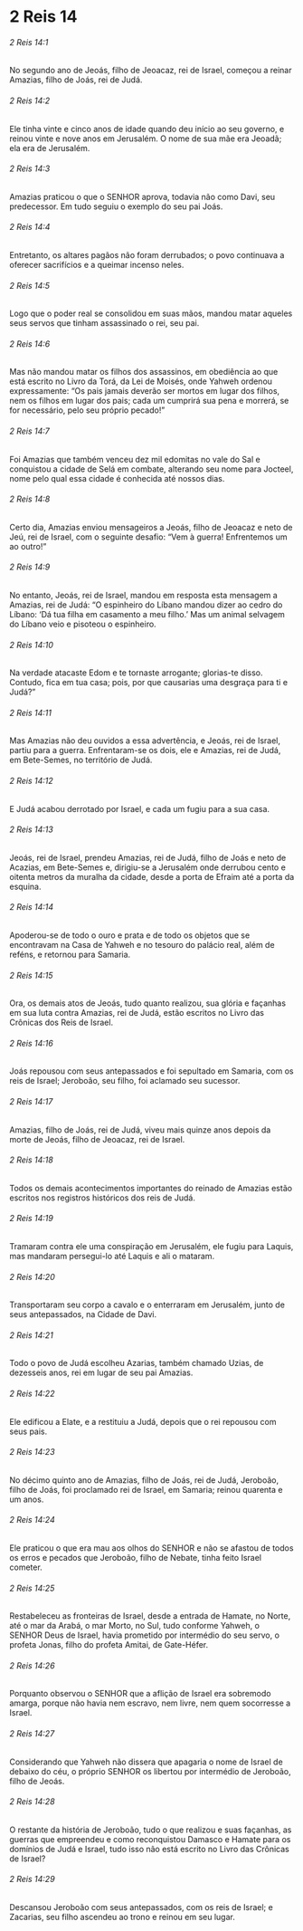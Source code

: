# 2 Reis 14

###### 2 Reis 14:1

No segundo ano de Jeoás, filho de Jeoacaz, rei de Israel, começou a reinar Amazias, filho de Joás, rei de Judá.

###### 2 Reis 14:2

Ele tinha vinte e cinco anos de idade quando deu início ao seu governo, e reinou vinte e nove anos em Jerusalém. O nome de sua mãe era Jeoadã; ela era de Jerusalém.

###### 2 Reis 14:3

Amazias praticou o que o SENHOR aprova, todavia não como Davi, seu predecessor. Em tudo seguiu o exemplo do seu pai Joás.

###### 2 Reis 14:4

Entretanto, os altares pagãos não foram derrubados; o povo continuava a oferecer sacrifícios e a queimar incenso neles.

###### 2 Reis 14:5

Logo que o poder real se consolidou em suas mãos, mandou matar aqueles seus servos que tinham assassinado o rei, seu pai.

###### 2 Reis 14:6

Mas não mandou matar os filhos dos assassinos, em obediência ao que está escrito no Livro da Torá, da Lei de Moisés, onde Yahweh ordenou expressamente: “Os pais jamais deverão ser mortos em lugar dos filhos, nem os filhos em lugar dos pais; cada um cumprirá sua pena e morrerá, se for necessário, pelo seu próprio pecado!”

###### 2 Reis 14:7

Foi Amazias que também venceu dez mil edomitas no vale do Sal e conquistou a cidade de Selá em combate, alterando seu nome para Jocteel, nome pelo qual essa cidade é conhecida até nossos dias.

###### 2 Reis 14:8

Certo dia, Amazias enviou mensageiros a Jeoás, filho de Jeoacaz e neto de Jeú, rei de Israel, com o seguinte desafio: “Vem à guerra! Enfrentemos um ao outro!”

###### 2 Reis 14:9

No entanto, Jeoás, rei de Israel, mandou em resposta esta mensagem a Amazias, rei de Judá: “O espinheiro do Líbano mandou dizer ao cedro do Líbano: ‘Dá tua filha em casamento a meu filho.’ Mas um animal selvagem do Líbano veio e pisoteou o espinheiro.

###### 2 Reis 14:10

Na verdade atacaste Edom e te tornaste arrogante; glorias-te disso. Contudo, fica em tua casa; pois, por que causarias uma desgraça para ti e Judá?”

###### 2 Reis 14:11

Mas Amazias não deu ouvidos a essa advertência, e Jeoás, rei de Israel, partiu para a guerra. Enfrentaram-se os dois, ele e Amazias, rei de Judá, em Bete-Semes, no território de Judá.

###### 2 Reis 14:12

E Judá acabou derrotado por Israel, e cada um fugiu para a sua casa.

###### 2 Reis 14:13

Jeoás, rei de Israel, prendeu Amazias, rei de Judá, filho de Joás e neto de Acazias, em Bete-Semes e, dirigiu-se a Jerusalém onde derrubou cento e oitenta metros da muralha da cidade, desde a porta de Efraim até a porta da esquina.

###### 2 Reis 14:14

Apoderou-se de todo o ouro e prata e de todo os objetos que se encontravam na Casa de Yahweh e no tesouro do palácio real, além de reféns, e retornou para Samaria.

###### 2 Reis 14:15

Ora, os demais atos de Jeoás, tudo quanto realizou, sua glória e façanhas em sua luta contra Amazias, rei de Judá, estão escritos no Livro das Crônicas dos Reis de Israel.

###### 2 Reis 14:16

Joás repousou com seus antepassados e foi sepultado em Samaria, com os reis de Israel; Jeroboão, seu filho, foi aclamado seu sucessor.

###### 2 Reis 14:17

Amazias, filho de Joás, rei de Judá, viveu mais quinze anos depois da morte de Jeoás, filho de Jeoacaz, rei de Israel.

###### 2 Reis 14:18

Todos os demais acontecimentos importantes do reinado de Amazias estão escritos nos registros históricos dos reis de Judá.

###### 2 Reis 14:19

Tramaram contra ele uma conspiração em Jerusalém, ele fugiu para Laquis, mas mandaram persegui-lo até Laquis e ali o mataram.

###### 2 Reis 14:20

Transportaram seu corpo a cavalo e o enterraram em Jerusalém, junto de seus antepassados, na Cidade de Davi.

###### 2 Reis 14:21

Todo o povo de Judá escolheu Azarias, também chamado Uzias, de dezesseis anos, rei em lugar de seu pai Amazias.

###### 2 Reis 14:22

Ele edificou a Elate, e a restituiu a Judá, depois que o rei repousou com seus pais.

###### 2 Reis 14:23

No décimo quinto ano de Amazias, filho de Joás, rei de Judá, Jeroboão, filho de Joás, foi proclamado rei de Israel, em Samaria; reinou quarenta e um anos.

###### 2 Reis 14:24

Ele praticou o que era mau aos olhos do SENHOR e não se afastou de todos os erros e pecados que Jeroboão, filho de Nebate, tinha feito Israel cometer.

###### 2 Reis 14:25

Restabeleceu as fronteiras de Israel, desde a entrada de Hamate, no Norte, até o mar da Arabá, o mar Morto, no Sul, tudo conforme Yahweh, o SENHOR Deus de Israel, havia prometido por intermédio do seu servo, o profeta Jonas, filho do profeta Amitai, de Gate-Héfer.

###### 2 Reis 14:26

Porquanto observou o SENHOR que a aflição de Israel era sobremodo amarga, porque não havia nem escravo, nem livre, nem quem socorresse a Israel.

###### 2 Reis 14:27

Considerando que Yahweh não dissera que apagaria o nome de Israel de debaixo do céu, o próprio SENHOR os libertou por intermédio de Jeroboão, filho de Jeoás.

###### 2 Reis 14:28

O restante da história de Jeroboão, tudo o que realizou e suas façanhas, as guerras que empreendeu e como reconquistou Damasco e Hamate para os domínios de Judá e Israel, tudo isso não está escrito no Livro das Crônicas de Israel?

###### 2 Reis 14:29

Descansou Jeroboão com seus antepassados, com os reis de Israel; e Zacarias, seu filho ascendeu ao trono e reinou em seu lugar.

